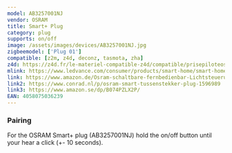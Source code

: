 ```yaml
---
model: AB3257001NJ
vendor: OSRAM
title: Smart+ Plug
category: plug
supports: on/off
image: /assets/images/devices/AB3257001NJ.jpg
zigbeemodel: ['Plug 01']
compatible: [z2m, z4d, deconz, tasmota, zha]
z4d: https://z4d.fr/le-materiel-compatible-z4d/compatible/prisepiloteosramlightify
mlink: https://www.ledvance.com/consumer/products/smart-home/smart-home-products-with-zigbee-technology/smart-home-components/smart-plug/index.jsp
link: https://www.amazon.de/Osram-schaltbare-fernbedienbar-Lichtsteuerung-kompatibel/dp/B074PZLX2P
link2: https://www.conrad.nl/p/osram-smart-tussenstekker-plug-1596989
link3: https://www.amazon.se/dp/B074PZLX2P/
EAN: 4058075036239
---
```

### Pairing
For the OSRAM Smart+ plug (AB3257001NJ) hold the on/off button until your hear a click (+- 10 seconds). 
